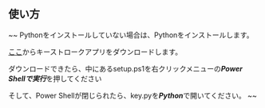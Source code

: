 ## 使い方
~~ Pythonをインストールしていない場合は、Pythonをインストールします。

[ここ](https://github.com/PrintMender/Key-Stroke/releases/tag/Python)からキーストロークアプリをダウンロードします。

ダウンロードできたら、中にあるsetup.ps1を右クリックメニューの***Power Shellで実行***を押してください

そして、Power Shellが閉じられたら、key.pyを***Python***で開いてください。 ~~



